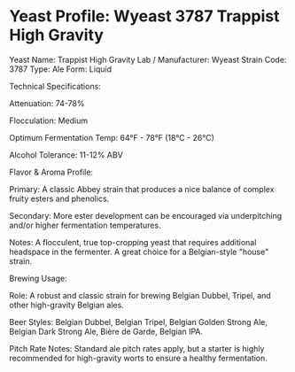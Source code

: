 # Yeast Profile: Wyeast 3787 Trappist High Gravity

Yeast Name: Trappist High Gravity
Lab / Manufacturer: Wyeast
Strain Code: 3787
Type: Ale
Form: Liquid

Technical Specifications:

Attenuation: 74-78%

Flocculation: Medium

Optimum Fermentation Temp: 64°F - 78°F (18°C - 26°C)

Alcohol Tolerance: 11-12% ABV

Flavor & Aroma Profile:

Primary: A classic Abbey strain that produces a nice balance of complex fruity esters and phenolics.

Secondary: More ester development can be encouraged via underpitching and/or higher fermentation temperatures.

Notes: A flocculent, true top-cropping yeast that requires additional headspace in the fermenter. A great choice for a Belgian-style "house" strain.

Brewing Usage:

Role: A robust and classic strain for brewing Belgian Dubbel, Tripel, and other high-gravity Belgian ales.

Beer Styles: Belgian Dubbel, Belgian Tripel, Belgian Golden Strong Ale, Belgian Dark Strong Ale, Bière de Garde, Belgian IPA.

Pitch Rate Notes:
Standard ale pitch rates apply, but a starter is highly recommended for high-gravity worts to ensure a healthy fermentation.
